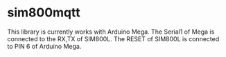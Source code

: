 # sim800mqtt

This library is currently works with Arduino Mega.
The Serial1 of Mega is connected to the RX,TX of SIM800L.
The RESET of SIM800L is connected to PIN 6 of Arduino Mega.
